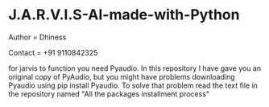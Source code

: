 # J.A.R.V.I.S-AI-made-with-Python
Author = Dhiness

Contact = +91 9110842325

for jarvis to function you need Pyaudio. In this repository I have gave you an original copy of PyAudio, but you might have problems downloading Pyaudio using pip install Pyaudio. To solve that problem read the text file in the repository named "All the packages installment process"

